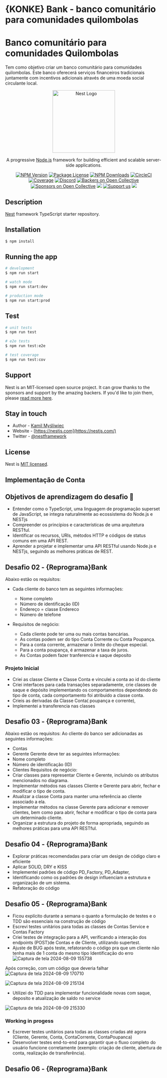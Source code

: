 # {KONKE} Bank - banco comunitário para comunidades quilombolas

# Banco comunitário para comunidades Quilombolas

Tem como objetivo criar um banco comunitário para comunidades quilombolas. Este banco oferecerá serviços financeiros tradicionais juntamente com incentivos adicionais através de uma moeda social circulante local.

<p align="center">
  <a href="http://nestjs.com/" target="blank"><img src="https://nestjs.com/img/logo-small.svg" width="200" alt="Nest Logo" /></a>
</p>

[circleci-image]: https://img.shields.io/circleci/build/github/nestjs/nest/master?token=abc123def456
[circleci-url]: https://circleci.com/gh/nestjs/nest

  <p align="center">A progressive <a href="http://nodejs.org" target="_blank">Node.js</a> framework for building efficient and scalable server-side applications.</p>
    <p align="center">
<a href="https://www.npmjs.com/~nestjscore" target="_blank"><img src="https://img.shields.io/npm/v/@nestjs/core.svg" alt="NPM Version" /></a>
<a href="https://www.npmjs.com/~nestjscore" target="_blank"><img src="https://img.shields.io/npm/l/@nestjs/core.svg" alt="Package License" /></a>
<a href="https://www.npmjs.com/~nestjscore" target="_blank"><img src="https://img.shields.io/npm/dm/@nestjs/common.svg" alt="NPM Downloads" /></a>
<a href="https://circleci.com/gh/nestjs/nest" target="_blank"><img src="https://img.shields.io/circleci/build/github/nestjs/nest/master" alt="CircleCI" /></a>
<a href="https://coveralls.io/github/nestjs/nest?branch=master" target="_blank"><img src="https://coveralls.io/repos/github/nestjs/nest/badge.svg?branch=master#9" alt="Coverage" /></a>
<a href="https://discord.gg/G7Qnnhy" target="_blank"><img src="https://img.shields.io/badge/discord-online-brightgreen.svg" alt="Discord"/></a>
<a href="https://opencollective.com/nest#backer" target="_blank"><img src="https://opencollective.com/nest/backers/badge.svg" alt="Backers on Open Collective" /></a>
<a href="https://opencollective.com/nest#sponsor" target="_blank"><img src="https://opencollective.com/nest/sponsors/badge.svg" alt="Sponsors on Open Collective" /></a>
  <a href="https://paypal.me/kamilmysliwiec" target="_blank"><img src="https://img.shields.io/badge/Donate-PayPal-ff3f59.svg"/></a>
    <a href="https://opencollective.com/nest#sponsor"  target="_blank"><img src="https://img.shields.io/badge/Support%20us-Open%20Collective-41B883.svg" alt="Support us"></a>
  <a href="https://twitter.com/nestframework" target="_blank"><img src="https://img.shields.io/twitter/follow/nestframework.svg?style=social&label=Follow"></a>
</p>
  <!--[![Backers on Open Collective](https://opencollective.com/nest/backers/badge.svg)](https://opencollective.com/nest#backer)
  [![Sponsors on Open Collective](https://opencollective.com/nest/sponsors/badge.svg)](https://opencollective.com/nest#sponsor)-->

## Description

[Nest](https://github.com/nestjs/nest) framework TypeScript starter repository.

## Installation

```bash
$ npm install
```

## Running the app

```bash
# development
$ npm run start

# watch mode
$ npm run start:dev

# production mode
$ npm run start:prod
```

## Test

```bash
# unit tests
$ npm run test

# e2e tests
$ npm run test:e2e

# test coverage
$ npm run test:cov
```

## Support

Nest is an MIT-licensed open source project. It can grow thanks to the sponsors and support by the amazing backers. If you'd like to join them, please [read more here](https://docs.nestjs.com/support).

## Stay in touch

- Author - [Kamil Myśliwiec](https://kamilmysliwiec.com)
- Website - [https://nestjs.com](https://nestjs.com/)
- Twitter - [@nestframework](https://twitter.com/nestframework)

## License

Nest is [MIT licensed](LICENSE).

## Implementação de Conta


## Objetivos de aprendizagem do desafio 🎯
- Entender como o TypeScript, uma linguagem de programação superset de JavaScript, se integra naturalmente ao ecossistema do Node.js e NESTjs
- Compreender os princípios e características de uma arquitetura RESTful.
- Identificar os recursos, URIs, métodos HTTP e códigos de status comuns em uma API REST.
- Aprender a projetar e implementar uma API RESTful usando Node.js e NESTjs, seguindo as melhores práticas de REST.

## Desafio 02 - {Reprograma}Bank
 
Abaixo estão os requisitos:
* Cada cliente do banco tem as seguintes informações:
  - Nome completo
  - Número de identificação (ID)
  - Endereço = classe Endereco
  - Número de telefone

* Requisitos de negócio:
  - Cada cliente pode ter uma ou mais contas bancárias.  
  - As contas podem ser do tipo Conta Corrente ou Conta Poupança.
  - Para a conta corrente, armazenar o limite do cheque especial.
  - Para a conta poupança, é armazenar a taxa de juros.
  - As Contas podem fazer tranferencia e saque deposito 

### Projeto Inicial 
- Criei as classe Cliente e Classe Conta  e vinculei a conta ao id do cliente
- Criei interfaces para cada transações separadamente, crie classes de saque e depósito implementando os comportamentos dependendo do tipo de conta, cada comportamento foi atribuido a classe conta.
- Crieis as derivadas da Classe Conta( poupança e corrente), 
- Implementei a transferencia nas classes

## Desafio 03 - {Reprograma}Bank

Abaixo estão os requisitos:
Ao cliente do banco ser adicionadas as seguintes informações:
- Contas
- Gerente
Gerente deve ter as seguintes informações:
- Nome completo
- Número de identificação (ID)
- Clientes
Requisitos de negócio:
- Criar classes para representar Cliente e Gerente, incluindo os atributos mencionados no diagrama.
- Implementar métodos nas classes Cliente e Gerente para abrir, fechar e modificar o tipo de conta.
- Atualizar a classe Conta para manter uma referência ao cliente associado a ela.
- Implementar métodos na classe Gerente para adicionar e remover clientes, bem como para abrir, fechar e modificar o tipo de conta para um determinado cliente.
- Organizar a estrutura do projeto de forma apropriada, seguindo as melhores práticas para uma API RESTful.

## Desafio 04 - {Reprograma}Bank

- Explorar práticas recomendadas para criar um design de código claro e eficiente
- Aplicar SOLID, DRY e KISS
- Implementei padrões de código PD_Factory, PD_Adapter,
- Identificando como os padrões de design influenciam a estrutura e organização de um sistema.
- Refatoração do código

## Desafio 05 - {Reprograma}Bank

- Ficou explícito durante a semana o quanto a formulação de testes e o TDD são essenciais na construção de código
- Escrevi testes unitários para todas as classes de Contas Service e Contas Factory 
- Criei testes de integração para a API, verificando a interação dos endpoints (POST)de Contas e de Cliente, utilizando supertest.
- Ajuste de BUG após teste, refatorando o código pra que um cliente não tenha mais de 1 conta do mesmo tipo 
Identificação do erro
![Captura de tela 2024-08-09 155738](https://github.com/user-attachments/assets/1718135b-7507-4704-9915-192670e67995)

Após correção, com um código que deveria falhar
![Captura de tela 2024-08-09 170710](https://github.com/user-attachments/assets/f6c67b7e-3978-4523-8caf-d9931c413cd9)

![Captura de tela 2024-08-09 215134](https://github.com/user-attachments/assets/6df8e0c4-b8bd-4164-b8b4-e188de2e9c28)

- Utilizei do TDD para implementar funcionalidade novas com saque, deposito e atualização de saldo no service

![Captura de tela 2024-08-09 215330](https://github.com/user-attachments/assets/63a3c046-760d-48bb-bf5e-ae3415e68c89)

### Working in progess
  - Escrever testes unitários para todas as classes criadas até agora (Cliente, Gerente, Conta, ContaCorrente, ContaPoupanca)
  - Desenvolver testes end-to-end para garantir que o fluxo completo do usuário funcione corretamente (exemplo: criação de cliente, abertura de conta, realização de transferência).

## Desafio 06 - {Reprograma}Bank

